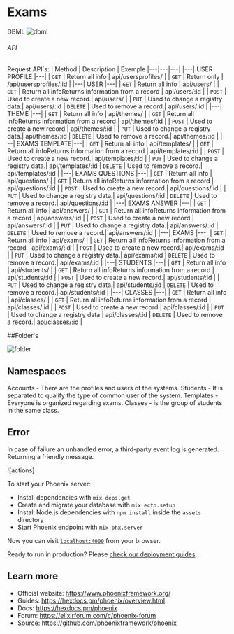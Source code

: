 # Exams

DBML
![dbml](https://user-images.githubusercontent.com/57687300/89142442-58effc00-d53f-11ea-8819-aa4316d67971.png)


###### API

Request API´s:
| Method | Description | Exemple
|---|---|---|
|---| USER PROFILE |---|
| `GET` | Return all info | api/usersprofiles/ |
| `GET` | Return only  | /api/usersprofiles/:id |
|---| USER |---|
| `GET` | Return all info | api/users/ |
| `GET` | Return all infoReturns information from a record | api/users/:id |
| `POST` | Used to create a new record.| api/users/ |
| `PUT` | Used to change a registry data.| api/users/:id |
`DELETE` | Used to remove a record.| api/users/:id |
|---| THEME |---|
| `GET` | Return all info | api/themes/ |
| `GET` | Return all infoReturns information from a record | api/themes/:id |
| `POST` | Used to create a new record.| api/themes/:id |
| `PUT` | Used to change a registry data.| api/themes/:id |
`DELETE` | Used to remove a record.| api/themes/:id |
|---| EXAMS TEMPLATE|---|
| `GET` | Return all info | api/templates/ |
| `GET` | Return all infoReturns information from a record | api/templates/:id |
| `POST` | Used to create a new record.| api/templates/:id |
| `PUT` | Used to change a registry data.| api/templates/:id |
`DELETE` | Used to remove a record.| api/templates/:id |
|---| EXAMS QUESTIONS |---|
| `GET` | Return all info | api/questions/ |
| `GET` | Return all infoReturns information from a record | api/questions/:id |
| `POST` | Used to create a new record.| api/questions/:id |
| `PUT` | Used to change a registry data.| api/questions/:id |
`DELETE` | Used to remove a record.| api/questions/:id |
|---| EXAMS ANSWER |---|
| `GET` | Return all info | api/answers/ |
| `GET` | Return all infoReturns information from a record | api/answers/:id |
| `POST` | Used to create a new record.| api/answers/:id |
| `PUT` | Used to change a registry data.| api/answers/:id |
`DELETE` | Used to remove a record.| api/answers/:id |
|---| EXAMS |---|
| `GET` | Return all info | api/exams/ |
| `GET` | Return all infoReturns information from a record | api/exams/:id |
| `POST` | Used to create a new record.| api/exams/:id |
| `PUT` | Used to change a registry data.| api/exams/:id |
`DELETE` | Used to remove a record.| api/exams/:id |
|---| STUDENTS |---|
| `GET` | Return all info | api/students/ |
| `GET` | Return all infoReturns information from a record | api/students/:id |
| `POST` | Used to create a new record.| api/students/:id |
| `PUT` | Used to change a registry data.| api/students/:id |
`DELETE` | Used to remove a record.| api/students/:id |
|---| CLASSES |---|
| `GET` | Return all info | api/classes/ |
| `GET` | Return all infoReturns information from a record | api/classes/:id |
| `POST` | Used to create a new record.| api/classes/:id |
| `PUT` | Used to change a registry data.| api/classes/:id |
`DELETE` | Used to remove a record.| api/classes/:id |


##Folder's

![folder](https://user-images.githubusercontent.com/57687300/90557310-304c4100-e192-11ea-96b2-3e735fcb1a6f.png)


## Namespaces 

Accounts - There are the profiles and users of the systems.
Students - It is separated to qualify the type of common user of the system.
Templates - Everyone is organized regarding exams.
Classes - is the group of students in the same class.

## Error
In case of failure an unhandled error, a third-party event log is generated. Returning a friendly message.

![actions]

To start your Phoenix server:

  * Install dependencies with `mix deps.get`
  * Create and migrate your database with `mix ecto.setup`
  * Install Node.js dependencies with `npm install` inside the `assets` directory
  * Start Phoenix endpoint with `mix phx.server`

Now you can visit [`localhost:4000`](http://localhost:4000) from your browser.

Ready to run in production? Please [check our deployment guides](https://hexdocs.pm/phoenix/deployment.html).

## Learn more

  * Official website: https://www.phoenixframework.org/
  * Guides: https://hexdocs.pm/phoenix/overview.html
  * Docs: https://hexdocs.pm/phoenix
  * Forum: https://elixirforum.com/c/phoenix-forum
  * Source: https://github.com/phoenixframework/phoenix
